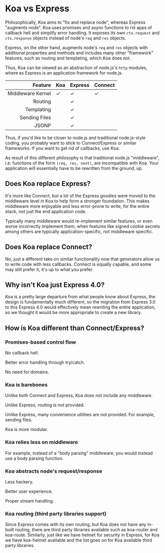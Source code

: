 # Koa vs Express

  Philosophically, Koa aims to "fix and replace node", whereas Express "augments node".
  Koa uses promises and async functions to rid apps of callback hell and simplify error handling.
  It exposes its own `ctx.request` and `ctx.response` objects instead of node's `req` and `res` objects.

  Express, on the other hand, augments node's `req` and `res` objects with additional properties and methods
  and includes many other "framework" features, such as routing and templating, which Koa does not.

  Thus, Koa can be viewed as an abstraction of node.js's `http` modules, where as Express is an application framework for node.js.

| Feature           | Koa | Express | Connect |
|------------------:|-----|---------|---------|
| Middleware Kernel | ✓   | ✓       | ✓       |
| Routing           |     | ✓       |         |
| Templating        |     | ✓       |         |
| Sending Files     |     | ✓       |         |
| JSONP             |     | ✓       |         |


  Thus, if you'd like to be closer to node.js and traditional node.js-style coding, you probably want to stick to Connect/Express or similar frameworks.
  If you want to get rid of callbacks, use Koa.

  As result of this different philosophy is that traditional node.js "middleware", i.e. functions of the form `(req, res, next)`, are incompatible with Koa. Your application will essentially have to be rewritten from the ground, up.

## Does Koa replace Express?

  It's more like Connect, but a lot of the Express goodies
  were moved to the middleware level in Koa to help form
  a stronger foundation. This makes middleware more enjoyable
  and less error-prone to write, for the entire stack, not
  just the end application code.

  Typically many middleware would
  re-implement similar features, or even worse incorrectly implement them,
  when features like signed cookie secrets among others are typically application-specific,
  not middleware specific.

## Does Koa replace Connect?

  No, just a different take on similar functionality
  now that generators allow us to write code with less
  callbacks. Connect is equally capable, and some may still prefer it,
  it's up to what you prefer.

## Why isn't Koa just Express 4.0?

  Koa is a pretty large departure from what people know about Express,
  the design is fundamentally much different, so the migration from
  Express 3.0 to this Express 4.0 would effectively mean rewriting
  the entire application, so we thought it would be more appropriate
  to create a new library.

## How is Koa different than Connect/Express?

### Promises-based control flow

  No callback hell.

  Better error handling through try/catch.

  No need for domains.

### Koa is barebones

  Unlike both Connect and Express, Koa does not include any middleware.

  Unlike Express, routing is not provided.

  Unlike Express, many convenience utilities are not provided. For example, sending files.

  Koa is more modular.

### Koa relies less on middleware

  For example, instead of a "body parsing" middleware, you would instead use a body parsing function.

### Koa abstracts node's request/response

  Less hackery.

  Better user experience.

  Proper stream handling.
  
### Koa routing (third party libraries support)

  Since Express comes with its own routing, but Koa does not have
  any in-built routing, there are third party libraries available such as
  koa-router and koa-route.
  Similarly, just like we have helmet for security in Express, for Koa
  we have koa-helmet available and the list goes on for Koa available third
  party libraries.
